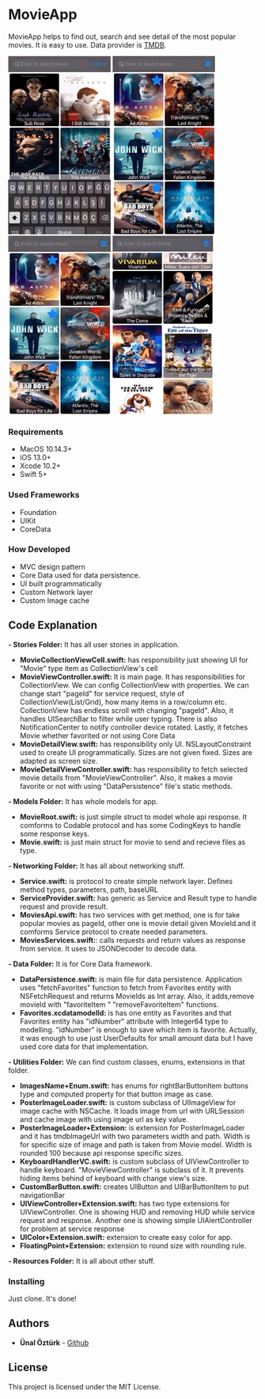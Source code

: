 # MovieApp

MovieApp helps to find out, search and see detail of the most popular movies. It is easy to use. Data provider is [TMDB](https://www.themoviedb.org/). 

![](images/1.gif) ![](images/2.gif) ![](images/3.gif) ![](images/4.gif)

### Requirements
- MacOS 10.14.3+
- iOS 13.0+
- Xcode 10.2+
- Swift 5+

### Used Frameworks
-   Foundation
-   UIKit
-   CoreData
### How Developed
- MVC design pattern
- Core Data used for data persistence.
- UI built programmatically
- Custom Network layer
- Custom Image cache

## Code Explanation
**- Stories Folder:** It has all user stories in application.
*   **MovieCollectionViewCell.swift:** has responsibility just showing UI for "Movie" type item as CollectionView's cell
*   **MovieViewController.swift:** It is main page. It has responsibilities for CollectionView. We can config CollectionView with properties. We can change start "pageId" for service request, style of CollectionView(List/Grid), how many items in a row/column etc. CollectionView has endless scroll with changing "pageId". Also, it handles UISearchBar to filter while user typing. There is also NotificationCenter to notify controller device rotated. Lastly, it fetches Movie whether favorited or not using Core Data 
*   **MovieDetailView.swift:** has responsibility only UI. NSLayoutConstraint used to create UI programmatically. Sizes are not given fixed. Sizes are adapted as screen size.
*   **MovieDetailViewController.swift:**  has responsibility to fetch selected movie details from "MovieViewController". Also, it  makes a movie favorite or not with using "DataPersistence" file's static methods.

**- Models Folder:** It has whole models for app.
*   **MovieRoot.swift:** is just simple struct to model whole api response. It comforms to Codable protocol and has some CodingKeys to handle some response keys.
*   **Movie.swift:** is just main struct for movie to send and recieve files as type.

**- Networking Folder:** It has all about networking stuff.
*   **Service.swift:** is protocol to create simple network layer. Defines method types, parameters, path, baseURL
*   **ServiceProvider.swift:** has generic as Service and Result type to handle request and provide result.
*   **MoviesApi.swift:** has two services with get method, one is for take popular movies as pageId, other one is movie detail given MovieId.and it comforms Service protocol to create needed parameters.
*   **MoviesServices.swift:**: calls requests and return values as response from service. It uses to JSONDecoder to decode data.

**- Data Folder:** It is for Core Data framework.
*   **DataPersistence.swift:** is main file for data persistence. Application uses "fetchFavorites" function to fetch from Favorites entity with NSFetchRequest and returns MovieIds as Int array. Also, it adds,remove movieId with "favoriteItem " "removeFavoriteItem" functions.
*   **Favorites.xcdatamodelId:** is has one entity as Favorites and that Favorites entity has "idNumber" attribute with Integer64 type to modelling. "idNumber" is enough to save which item is favorite. Actually, it was enough to use just UserDefaults for small amount data but I have used core data for that implementation.

**- Utilities Folder:** We can find custom classes, enums, extensions in that folder.
*   **ImagesName+Enum.swift:** has enums for rightBarButtonItem buttons type and computed property for that button image as case.
*   **PosterImageLoader.swift:** is custom subclass of UIImageView for image cache with NSCache. It loads image from url with URLSession and cache image with using image url as key value. 
*   **PosterImageLoader+Extension:** is extension for PosterImageLoader and it has tmdbImageUrl with two parameters width and path. Width is for specific size of image and path is taken from Movie model. Width is rounded 100 because api response specific sizes.
*   **KeyboardHandlerVC.swift:** is custom subclass of UIViewController to handle keyboard. "MovieViewController" is subclass of it. It prevents hiding items behind of keyboard with change view's size.
*   **CustomBarButton.swift:** creates UIButton and UIBarButtonItem to put navigationBar
*   **UIViewController+Extension.swift:** has two type extensions for UIViewController. One is showing HUD and removing HUD while service request and response. Another one is showing simple UIAlertController for problem at service response
*   **UIColor+Extension.swift:** extension to create easy color for app.
*   **FloatingPoint+Extension:** extension to round size with rounding rule.

**- Resources Folder:** It is all about other stuff.




 ### Installing
Just clone. It's done!

## Authors

* **Ünal Öztürk** - [Github](https://github.com/unalozturk)

## License
This project is licensed under the MIT License.

